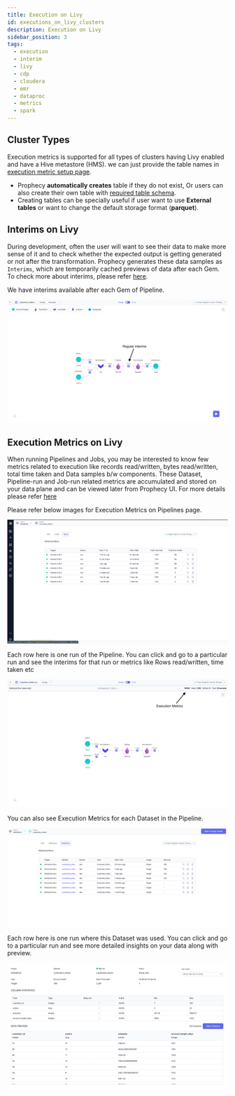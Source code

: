 ```yaml
---
title: Execution on Livy
id: executions_on_livy_clusters
description: Execution on Livy
sidebar_position: 3
tags:
  - execution
  - interim
  - livy
  - cdp
  - cloudera
  - emr
  - dataproc
  - metrics
  - spark
---
```


## Cluster Types

Execution metrics is supported for all types of clusters having Livy enabled and have a Hive metastore (HMS).
we can just provide the table names in [execution metric setup page](./execution-metrics#team-level-access-control).

- Prophecy **automatically creates** table if they do not exist, Or users can also create their own table with [required table schema](./execution-metrics#creating-tables-for-livy).
- Creating tables can be specially useful if user want to use **External tables** or want to change the default storage format (**parquet**).

## Interims on Livy

During development, often the user will want to see their data to make more sense of it and to check whether the expected output is getting
generated or not after the transformation. Prophecy generates these data samples as `Interims`, which are temporarily cached previews of data after each Gem.
To check more about interims, please refer [here](https://docs.prophecy.io/low-code-spark/execution/interactive-execution#interims).

We have interims available after each Gem of Pipeline.

![Regular Interims](img/SingleModeInterims.png)

## Execution Metrics on Livy

When running Pipelines and Jobs, you may be interested to know few metrics related to execution like records
read/written, bytes read/written, total time taken and Data samples b/w components. These Dataset, Pipeline-run and
Job-run related metrics are accumulated and stored on your data plane and can be viewed later from Prophecy UI. For more details please refer [here](./execution-metrics)

Please refer below images for Execution Metrics on Pipelines page.

![Pipeline_Execution_Metrics](img/execution-metrics-pipeline.png)

Each row here is one run of the Pipeline. You can click and go to a particular run and see the interims for that run or metrics like Rows read/written, time taken etc

![Execution_Metrics](img/ExecutionMetrics.png)

You can also see Execution Metrics for each Dataset in the Pipeline.

![Dataset_metrcis](img/execution-metrcis-dataset1.png)

Each row here is one run where this Dataset was used. You can click and go to a particular run and see more detailed insights on your data along with preview.

![Dataset_stats](img/dataset-statistics.png)
